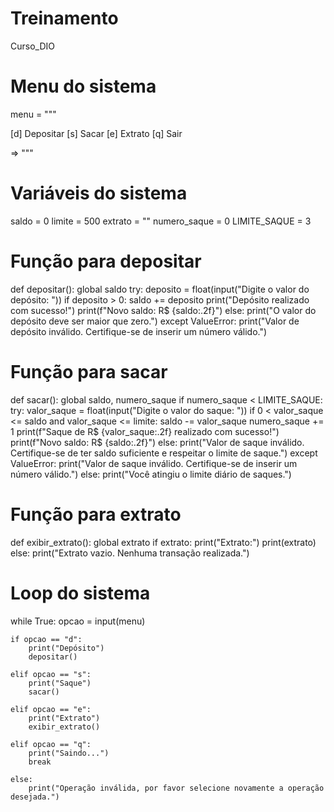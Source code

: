 # Treinamento
Curso_DIO
# Menu do sistema



menu = """

[d] Depositar
[s] Sacar
[e] Extrato
[q] Sair

=> """

# Variáveis do sistema


saldo = 0
limite = 500
extrato = ""
numero_saque = 0
LIMITE_SAQUE = 3


# Função para depositar


def depositar():
    global saldo
    try:
        deposito = float(input("Digite o valor do depósito: "))
        if deposito > 0:
            saldo += deposito
            print("Depósito realizado com sucesso!")
            print(f"Novo saldo: R$ {saldo:.2f}")
        else:
            print("O valor do depósito deve ser maior que zero.")
    except ValueError:
        print("Valor de depósito inválido. Certifique-se de inserir um número válido.")


# Função para sacar


def sacar():
    global saldo, numero_saque
    if numero_saque < LIMITE_SAQUE:
        try:
            valor_saque = float(input("Digite o valor do saque: "))
            if 0 < valor_saque <= saldo and valor_saque <= limite:
                saldo -= valor_saque
                numero_saque += 1
                print(f"Saque de R$ {valor_saque:.2f} realizado com sucesso!")
                print(f"Novo saldo: R$ {saldo:.2f}")
            else:
                print("Valor de saque inválido. Certifique-se de ter saldo suficiente e respeitar o limite de saque.")
        except ValueError:
            print("Valor de saque inválido. Certifique-se de inserir um número válido.")
    else:
        print("Você atingiu o limite diário de saques.")


# Função para extrato


def exibir_extrato():
    global extrato
    if extrato:
        print("Extrato:")
        print(extrato)
    else:
        print("Extrato vazio. Nenhuma transação realizada.")


# Loop do sistema

while True:
    opcao = input(menu)

    if opcao == "d":
        print("Depósito")
        depositar()

    elif opcao == "s":
        print("Saque")
        sacar()

    elif opcao == "e":
        print("Extrato")
        exibir_extrato()
        
    elif opcao == "q":
        print("Saindo...")
        break

    else:
        print("Operação inválida, por favor selecione novamente a operação desejada.")

